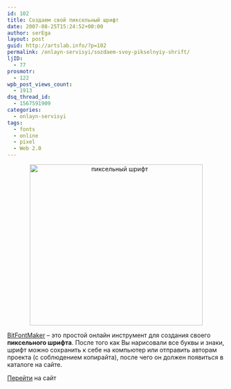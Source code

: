 ```yaml
---
id: 102
title: Создаем свой пиксельный шрифт
date: 2007-08-25T15:24:52+00:00
author: serEga
layout: post
guid: http://artslab.info/?p=102
permalink: /onlayn-servisyi/sozdaem-svoy-pikselnyiy-shrift/
ljID:
  - 77
prosmotr:
  - 122
wpb_post_views_count:
  - 1913
dsq_thread_id:
  - 1567591909
categories:
  - onlayn-servisyi
tags:
  - fonts
  - online
  - pixel
  - Web 2.0
---
```

<center>
  <img src="{{site.img_cdn}}/create_you_own_pixel_font.jpg" alt="пиксельный шрифт" title="create_you_own_pixel_font" width="400" height="373" class="alignnone size-full wp-image-999" />
</center>

<a href="http://www.pentacom.jp/soft/ex/font/edit_canvas.html" title="font creater" target="_blank">BitFontMaker</a> &#8211; это простой онлайн инструмент для создания своего **пиксельного шрифта**. После того как Вы нарисовали все буквы и знаки, шрифт можно сохранить к себе на компьютер или отправить авторам проекта (с соблюдением копирайта), после чего он должен появиться в каталоге на сайте.

<a href="http://www.pentacom.jp/soft/ex/font/edit_canvas.html" title="BitFontMaker" target="_blank">Перейти</a> на сайт
